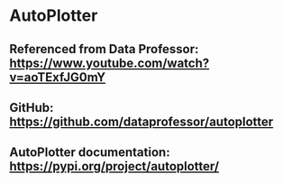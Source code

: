 # AutoPlotter
## Referenced from Data Professor: https://www.youtube.com/watch?v=aoTExfJG0mY
## GitHub: https://github.com/dataprofessor/autoplotter
## AutoPlotter documentation: https://pypi.org/project/autoplotter/
